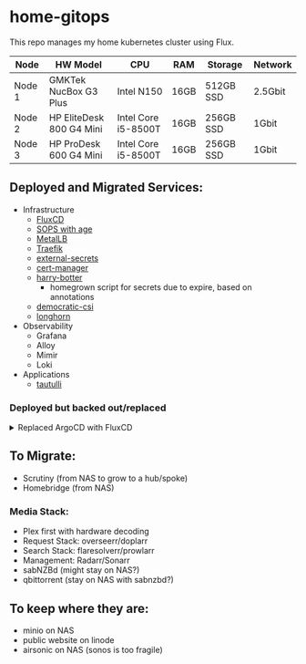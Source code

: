 # home-gitops

This repo manages my home kubernetes cluster using Flux.


| Node | HW Model | CPU | RAM | Storage | Network |
| ---- | -------- | --- | --- | ------- | ------- |
| Node 1 | GMKTek NucBox G3 Plus | Intel N150 | 16GB | 512GB SSD | 2.5Gbit |
| Node 2 | HP EliteDesk 800 G4 Mini | Intel Core i5-8500T | 16GB | 256GB SSD | 1Gbit |
| Node 3 | HP ProDesk 600 G4 Mini | Intel Core i5-8500T | 16GB | 256GB SSD | 1Gbit |

## Deployed and Migrated Services:
- Infrastructure
  - [FluxCD](https://fluxcd.io/)
  - [SOPS with age](https://getsops.io)
  - [MetalLB](https://metallb.io)
  - [Traefik](https://doc.traefik.io/traefik/)
  - [external-secrets](https://external-secrets.io/latest/)
  - [cert-manager](https://cert-manager.io)
  - [harry-botter](https://github.com/apps/harry-botter-lumos)
    - homegrown script for secrets due to expire, based on annotations
  - [democratic-csi](https://github.com/democratic-csi/democratic-csi)
  - [longhorn](https://longhorn.io)
- Observability
  - Grafana
  - Alloy
  - Mimir
  - Loki
- Applications
  - [tautulli](https://tautulli.com)

### Deployed but backed out/replaced

<details> 
<summary>Replaced ArgoCD with FluxCD</summary>   

I originally started out using Flux for GitOps as it had a lower learning curve. When I decided to switch from k8s on Ubuntu to a Talos Linux cluster, I decided to also use Argo, because it has broad adoption in the enterprise landscape. 

Initially, it was going well. I got a good flow of being able to test my deployments before committing them, dealing with some issues, etc. However, it completely collapsed after converting to a 3 node cluster.

After upgrading the cluster from 1 control-plane and 1 worker to 3 control-plane nodes, I started having permissions issues internally... logging into the webui as admin and trying to drill into an application would kick me back to the login page. 
  
Using ChatGPT to help drill through some diagnostic steps, it appeard to be some sort of service account and token issue. Deleting argocd from the k8s cluster and reinstalling it from scratch wouldn't fix it. A workaround involved creating a custom service account, generating a token for it, extracting the jwt token and giving it to a Secret.

Honestly, this felt too painful. I had spent hours ruling out SSO, RBAC, a broken Redis cache, problems with the ArgoCD HA deployment versus non-HA. ChatGPT suggested a bootstrapping script that created the secret and all of that, but then it said "Oh, that token is only good for 1 hour. Do you want a token that lasts a year?" 

That was when I decided it was too much and went back to Flux.  

</details>

## To Migrate:
* Scrutiny (from NAS to grow to a hub/spoke)
* Homebridge (from NAS)
### Media Stack:
* Plex first with hardware decoding
* Request Stack: overseerr/doplarr
* Search Stack: flaresolverr/prowlarr
* Management: Radarr/Sonarr
* sabNZBd (might stay on NAS?)
* qbittorrent (stay on NAS with sabnzbd?)

## To keep where they are:
* minio on NAS
* public website on linode
* airsonic on NAS (sonos is too fragile)